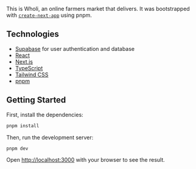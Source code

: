 This is Wholi, an online farmers market that delivers. It was bootstrapped with [`create-next-app`](https://github.com/vercel/next.js/tree/canary/packages/create-next-app) using pnpm.

## Technologies
- [Supabase](https://supabase.io/) for user authentication and database
- [React](https://reactjs.org/)
- [Next.js](https://nextjs.org/)
- [TypeScript](https://www.typescriptlang.org/)
- [Tailwind CSS](https://tailwindcss.com/)
- [pnpm](https://pnpm.io/)


## Getting Started
First, install the dependencies:

```bash
pnpm install
```

Then, run the development server:

```bash
pnpm dev
```

Open [http://localhost:3000](http://localhost:3000) with your browser to see the result.